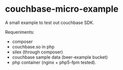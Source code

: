 couchbase-micro-example
=======================

A small example to test out couchbase SDK.

Requeriments:
- composer
- couchbase.so in php
- silex (through composer)
- couchbase sample data (beer-example bucket)
- php container (nginx + php5-fpm tested).

